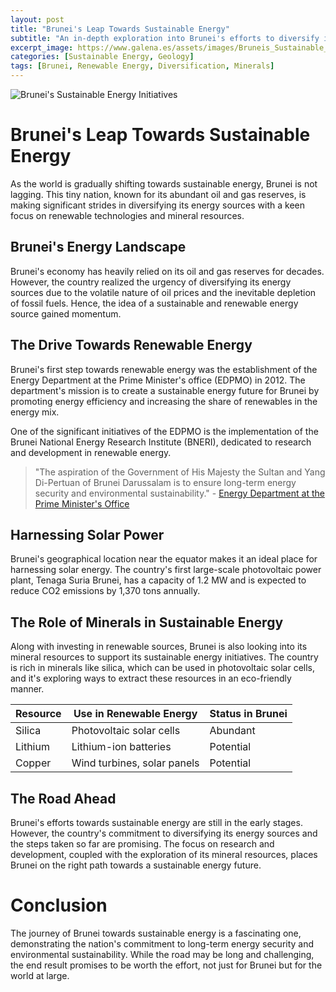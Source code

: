 ```yaml
---
layout: post
title: "Brunei's Leap Towards Sustainable Energy"
subtitle: "An in-depth exploration into Brunei's efforts to diversify its energy sources and embrace sustainable practices."
excerpt_image: https://www.galena.es/assets/images/Bruneis_Sustainable_Energy_Initiatives.png
categories: [Sustainable Energy, Geology]
tags: [Brunei, Renewable Energy, Diversification, Minerals]
---
```


![Brunei's Sustainable Energy Initiatives](https://www.galena.es/assets/images/Bruneis_Sustainable_Energy_Initiatives.png "Infographic showcasing Brunei's sustainable energy initiatives, highlighting the country's efforts to diversify its energy sources with a focus on renewable technologies and mineral resources. Ideal for geology enthusiasts and educators exploring the intersection of earth sciences and sustainable practices.")

# Brunei's Leap Towards Sustainable Energy

As the world is gradually shifting towards sustainable energy, Brunei is not lagging. This tiny nation, known for its abundant oil and gas reserves, is making significant strides in diversifying its energy sources with a keen focus on renewable technologies and mineral resources. 

## Brunei's Energy Landscape

Brunei's economy has heavily relied on its oil and gas reserves for decades. However, the country realized the urgency of diversifying its energy sources due to the volatile nature of oil prices and the inevitable depletion of fossil fuels. Hence, the idea of a sustainable and renewable energy source gained momentum.

## The Drive Towards Renewable Energy

Brunei's first step towards renewable energy was the establishment of the Energy Department at the Prime Minister's office (EDPMO) in 2012. The department's mission is to create a sustainable energy future for Brunei by promoting energy efficiency and increasing the share of renewables in the energy mix.

One of the significant initiatives of the EDPMO is the implementation of the Brunei National Energy Research Institute (BNERI), dedicated to research and development in renewable energy.

> "The aspiration of the Government of His Majesty the Sultan and Yang Di-Pertuan of Brunei Darussalam is to ensure long-term energy security and environmental sustainability." - [Energy Department at the Prime Minister's Office](https://www.energy.gov.bn/Theme/Home.aspx)

## Harnessing Solar Power

Brunei's geographical location near the equator makes it an ideal place for harnessing solar energy. The country's first large-scale photovoltaic power plant, Tenaga Suria Brunei, has a capacity of 1.2 MW and is expected to reduce CO2 emissions by 1,370 tons annually.

## The Role of Minerals in Sustainable Energy

Along with investing in renewable sources, Brunei is also looking into its mineral resources to support its sustainable energy initiatives. The country is rich in minerals like silica, which can be used in photovoltaic solar cells, and it's exploring ways to extract these resources in an eco-friendly manner.

| Resource | Use in Renewable Energy | Status in Brunei |
| --- | --- | --- |
| Silica | Photovoltaic solar cells | Abundant |
| Lithium | Lithium-ion batteries | Potential |
| Copper | Wind turbines, solar panels | Potential |

## The Road Ahead

Brunei's efforts towards sustainable energy are still in the early stages. However, the country's commitment to diversifying its energy sources and the steps taken so far are promising. The focus on research and development, coupled with the exploration of its mineral resources, places Brunei on the right path towards a sustainable energy future.

# Conclusion

The journey of Brunei towards sustainable energy is a fascinating one, demonstrating the nation's commitment to long-term energy security and environmental sustainability. While the road may be long and challenging, the end result promises to be worth the effort, not just for Brunei but for the world at large.